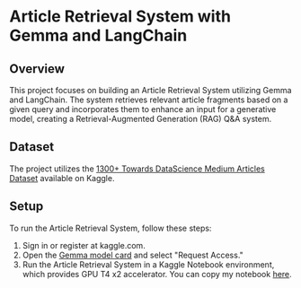 # Article Retrieval System with Gemma and LangChain

## Overview
This project focuses on building an Article Retrieval System utilizing Gemma and LangChain. The system retrieves relevant article fragments based on a given query and incorporates them to enhance an input for a generative model, creating a Retrieval-Augmented Generation (RAG) Q&A system.

## Dataset
The project utilizes the [1300+ Towards DataScience Medium Articles Dataset](https://www.kaggle.com/datasets/meruvulikith/1300-towards-datascience-medium-articles-dataset)  available on Kaggle.

## Setup
To run the Article Retrieval System, follow these steps:
1. Sign in or register at kaggle.com.
2. Open the [Gemma model card](https://www.kaggle.com/models/google/gemma/) and select "Request Access."
3. Run the Article Retrieval System in a Kaggle Notebook environment, which provides GPU T4 x2 accelerator. You can copy my notebook [here](https://www.kaggle.com/code/alisamalakhova/article-retrieval-system-with-gemma-and-langchain).
